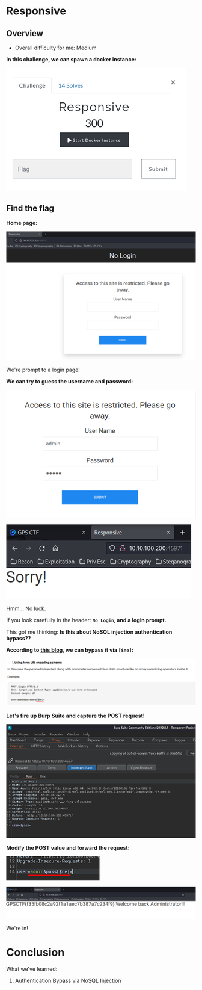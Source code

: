 # Responsive

## Overview

- Overall difficulty for me: Medium

**In this challenge, we can spawn a docker instance:**

![](https://github.com/siunam321/CTF-Writeups/blob/main/GuidePoint-Security-Oct27-2022/images/Pasted%20image%2020221029004634.png)

## Find the flag

**Home page:**

![](https://github.com/siunam321/CTF-Writeups/blob/main/GuidePoint-Security-Oct27-2022/images/Pasted%20image%2020221029004710.png)

We're prompt to a login page!

**We can try to guess the username and password:**

![](https://github.com/siunam321/CTF-Writeups/blob/main/GuidePoint-Security-Oct27-2022/images/Pasted%20image%2020221029004943.png)

![](https://github.com/siunam321/CTF-Writeups/blob/main/GuidePoint-Security-Oct27-2022/images/Pasted%20image%2020221029005021.png)

Hmm... No luck.

If you look carefully in the header: **`No Login`, and a login prompt.**

This got me thinking: **Is this about NoSQL injection authentication bypass??**

**According to [this blog](https://www.varutra.com/nosql-injection-vulnerability/), we can bypass it via `[$ne]`:**

![](https://github.com/siunam321/CTF-Writeups/blob/main/GuidePoint-Security-Oct27-2022/images/Pasted%20image%2020221029012047.png)

**Let's fire up Burp Suite and capture the POST request!**

![](https://github.com/siunam321/CTF-Writeups/blob/main/GuidePoint-Security-Oct27-2022/images/Pasted%20image%2020221029012114.png)

**Modify the POST value and forward the request:**

![](https://github.com/siunam321/CTF-Writeups/blob/main/GuidePoint-Security-Oct27-2022/images/Pasted%20image%2020221029012139.png)

![](https://github.com/siunam321/CTF-Writeups/blob/main/GuidePoint-Security-Oct27-2022/images/Pasted%20image%2020221029012210.png)

We're in!

# Conclusion

What we've learned:

1. Authentication Bypass via NoSQL Injection